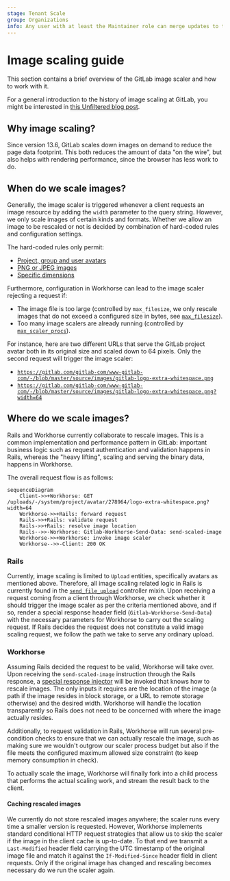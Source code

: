 ```yaml
---
stage: Tenant Scale
group: Organizations
info: Any user with at least the Maintainer role can merge updates to this content. For details, see https://docs.gitlab.com/ee/development/development_processes.html#development-guidelines-review.
---
```


# Image scaling guide

This section contains a brief overview of the GitLab image scaler and how to work with it.

For a general introduction to the history of image scaling at GitLab, you might be interested in
[this Unfiltered blog post](https://about.gitlab.com/blog/2020/11/02/scaling-down-how-we-prototyped-an-image-scaler-at-gitlab/).

## Why image scaling?

Since version 13.6, GitLab scales down images on demand to reduce the page data footprint.
This both reduces the amount of data "on the wire", but also helps with rendering performance,
since the browser has less work to do.

## When do we scale images?

Generally, the image scaler is triggered whenever a client requests an image resource by adding
the `width` parameter to the query string. However, we only scale images of certain kinds and formats.
Whether we allow an image to be rescaled or not is decided by combination of hard-coded rules and configuration settings.

The hard-coded rules only permit:

- [Project, group and user avatars](https://gitlab.com/gitlab-org/gitlab/-/blob/fd08748862a5fe5c25b919079858146ea85843ae/app/controllers/concerns/send_file_upload.rb#L65-67)
- [PNG or JPEG images](https://gitlab.com/gitlab-org/gitlab/-/blob/5dff8fa3814f2a683d8884f468cba1ec06a60972/lib/gitlab/file_type_detection.rb#L23)
- [Specific dimensions](https://gitlab.com/gitlab-org/gitlab/-/blob/5dff8fa3814f2a683d8884f468cba1ec06a60972/app/models/concerns/avatarable.rb#L6)

Furthermore, configuration in Workhorse can lead to the image scaler rejecting a request if:

- The image file is too large (controlled by `max_filesize`, we only rescale images that do not exceed a configured size in bytes, see [`max_filesize`](https://gitlab.com/gitlab-org/gitlab/-/blob/master/workhorse/config.toml.example#L22)).
- Too many image scalers are already running (controlled by [`max_scaler_procs`](https://gitlab.com/gitlab-org/gitlab/-/blob/master/workhorse/config.toml.example#L21)).

For instance, here are two different URLs that serve the GitLab project avatar both in its
original size and scaled down to 64 pixels. Only the second request will trigger the image scaler:

- [`https://gitlab.com/gitlab-com/www-gitlab-com/-/blob/master/source/images/gitlab-logo-extra-whitespace.png`](https://gitlab.com/gitlab-com/www-gitlab-com/-/blob/master/source/images/gitlab-logo-extra-whitespace.png)
- [`https://gitlab.com/gitlab-com/www-gitlab-com/-/blob/master/source/images/gitlab-logo-extra-whitespace.png?width=64`](https://gitlab.com/gitlab-com/www-gitlab-com/-/blob/master/source/images/gitlab-logo-extra-whitespace.png?width=64)

## Where do we scale images?

Rails and Workhorse currently collaborate to rescale images. This is a common implementation and performance
pattern in GitLab: important business logic such as request authentication and validation
happens in Rails, whereas the "heavy lifting", scaling and serving the binary data, happens in Workhorse.

The overall request flow is as follows:

```mermaid
sequenceDiagram
    Client->>+Workhorse: GET /uploads/-/system/project/avatar/278964/logo-extra-whitespace.png?width=64
    Workhorse->>+Rails: forward request
    Rails->>+Rails: validate request
    Rails->>+Rails: resolve image location
    Rails-->>-Workhorse: Gitlab-Workhorse-Send-Data: send-scaled-image
    Workhorse->>+Workhorse: invoke image scaler
    Workhorse-->>-Client: 200 OK
```

### Rails

Currently, image scaling is limited to `Upload` entities, specifically avatars as mentioned above.
Therefore, all image scaling related logic in Rails is currently found in the
[`send_file_upload`](https://gitlab.com/gitlab-org/gitlab/-/blob/master/app/controllers/concerns/send_file_upload.rb)
controller mixin. Upon receiving a request coming from a client through Workhorse, we check whether
it should trigger the image scaler as per the criteria mentioned above, and if so, render a special response
header field (`Gitlab-Workhorse-Send-Data`) with the necessary parameters for Workhorse to carry
out the scaling request. If Rails decides the request does not constitute a valid image scaling request,
we follow the path we take to serve any ordinary upload.

### Workhorse

Assuming Rails decided the request to be valid, Workhorse will take over. Upon receiving the `send-scaled-image`
instruction through the Rails response, a [special response injector](https://gitlab.com/gitlab-org/gitlab/-/blob/master/workhorse/internal/imageresizer/image_resizer.go)
will be invoked that knows how to rescale images. The only inputs it requires are the location of the image
(a path if the image resides in block storage, or a URL to remote storage otherwise) and the desired width.
Workhorse will handle the location transparently so Rails does not need to be concerned with where the image
actually resides.

Additionally, to request validation in Rails, Workhorse will run several pre-condition checks to ensure that
we can actually rescale the image, such as making sure we wouldn't outgrow our scaler process budget but also
if the file meets the configured maximum allowed size constraint (to keep memory consumption in check).

To actually scale the image, Workhorse will finally fork into a child process that performs the actual
scaling work, and stream the result back to the client.

#### Caching rescaled images

We currently do not store rescaled images anywhere; the scaler runs every time a smaller version is requested.
However, Workhorse implements standard conditional HTTP request strategies that allow us to skip the scaler
if the image in the client cache is up-to-date.
To that end we transmit a `Last-Modified` header field carrying the UTC
timestamp of the original image file and match it against the `If-Modified-Since` header field in client requests.
Only if the original image has changed and rescaling becomes necessary do we run the scaler again.
